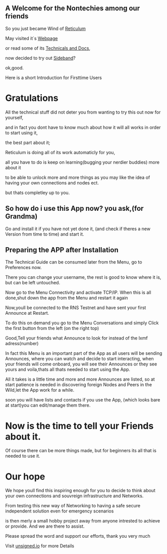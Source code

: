 ## A Welcome for the Nontechies among our friends

So you just became Wind of [Reticulum](https://github.com/markqvist/Reticulum)

May visited it`s [Webpage](https://Reticulum.network)

or read some of its [Technicals and Docs](https://github.com/markqvist/Reticulum/tree/master/docs),

now decided to try out [Sideband](https://github.com/markqvist/Sideband)?

ok,good.

Here is a short Introduction for Firsttime Users

# Gratulations

All the technical stuff did not deter you from 
wanting to try this out now for yourself,

and in fact you dont have to know much 
about how it will all works 
in order to start using it,

the best part about it; 

Reticulum is doing all of its work 
automaticly for you,

all you have to do is keep on 
learning(bugging your nerdier buddies) more about it

to be able to unlock more and more things 
as you may like the idea of having 
your own connections and nodes ect.

but thats completley up to you.

## So how do i use this App now? you ask,(for Grandma)

Go and install it if you have not yet done it,
(and check if theres a new Version from time to time)
and start it.

## Preparing the APP after Installation

The Technical Guide can be consumed later 
from the Menu, go to Preferences now.

There you can change your username,
the rest is good to know where it is,
but can be left untouched.

Now go to the Menu Connectivity and activate TCP/IP.
When this is all done,shut down the app from the Menu
and restart it again

Now,youll be connected to the RNS Testnet 
and have sent your first Announce at Restart.

To do this on demand you go to the Menu Conversations
and simply Click the first button from the left 
(on the right top)

Good,Tell your friends what Announce to look for 
instead of the lxmf adress(number)

In fact this Menu is an important part of the App 
as all users will be sending Announces,
where you can watch and decide to start interacting,
when your friends will come onboard,
you will see their Announces or they see yours 
and voila,thats all thats needed to start using the App.

All it takes is a little time and more and more Announces are listed,
so at start patience is needed in discovering 
foreign Nodes and Peers in the Wild,let the App work for a while.

soon you will have lists and contacts if you use the App,
(which looks bare at start)you can edit/manage them there.

# Now is the time to tell your Friends about it.

Of course there can be more things made,
but for beginners its all that is needed to use it.

# Our hope

We hope youll find this inspiring enough for you 
to decide to think about your own connections 
and souvreign infrastructure and Networks.

From testing this new way of Networking to having 
a safe secure independent solution even for emergency 
scenarios 

is then merly a small hobby project away 
from anyone intrested to achieve or provide.
And we are there to assist.

Please spread the word and support our efforts,
thank you very much

Visit [unsigned.io](https://unsigned.io) for more Details

